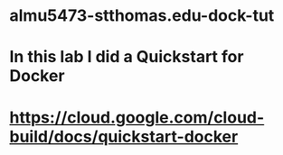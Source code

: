 # almu5473-stthomas.edu-dock-tut
# In this lab I did a Quickstart for Docker
# https://cloud.google.com/cloud-build/docs/quickstart-docker
